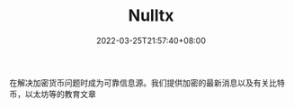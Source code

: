 ﻿---
weight: 
title: "Nulltx"
description: "在解决加密货币问题时成为可靠信息源"
date: 2022-03-25T21:57:40+08:00
lastmod: 2022-03-25T16:45:40+08:00
draft: false
authors: ["Metabd"]
featuredImage: "nulltx.png"
link: "https://nulltx.com/"
tags: ["元宇宙资讯","Nulltx"]
categories: ["navigation"]
navigation: ["元宇宙资讯"]
lightgallery: true
toc: true
pinned: false
recommend: false
recommend1: false
---
在解决加密货币问题时成为可靠信息源。我们提供加密的最新消息以及有关比特币，以太坊等的教育文章
